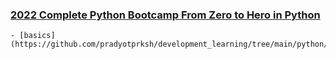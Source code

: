 ### [2022 Complete Python Bootcamp From Zero to Hero in Python](https://github.com/pradyotprksh/development_learning/tree/main/python/jose_portilla_python)
    - [basics](https://github.com/pradyotprksh/development_learning/tree/main/python/jose_portilla_python/basics)
